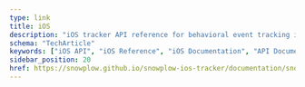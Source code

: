 ```yaml
---
type: link
title: iOS
description: "iOS tracker API reference for behavioral event tracking in iPhone and iPad mobile applications."
schema: "TechArticle"
keywords: ["iOS API", "iOS Reference", "iOS Documentation", "API Documentation", "iOS SDK", "iOS Tracker"]
sidebar_position: 20
href: https://snowplow.github.io/snowplow-ios-tracker/documentation/snowplowtracker/snowplow/
---
```


